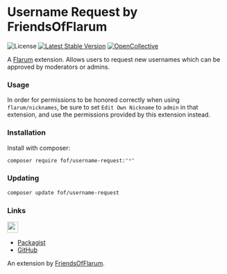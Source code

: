 # Username Request by FriendsOfFlarum

![License](https://img.shields.io/badge/license-MIT-blue.svg) [![Latest Stable Version](https://img.shields.io/packagist/v/fof/username-request.svg)](https://packagist.org/packages/fof/username-request) [![OpenCollective](https://img.shields.io/badge/opencollective-fof-blue.svg)](https://opencollective.com/fof/donate)

A [Flarum](http://flarum.org) extension. Allows users to request new usernames which can be approved by moderators or admins.

### Usage

In order for permissions to be honored correctly when using `flarum/nicknames`, be sure to set `Edit Own Nickname` to `admin` in that extension, and use the permissions provided by this extension instead.

### Installation

Install with composer:

```sh
composer require fof/username-request:"*"
```

### Updating

```sh
composer update fof/username-request
```

### Links

[<img src="https://opencollective.com/fof/donate/button@2x.png?color=blue" height="25" />](https://opencollective.com/fof/donate)

- [Packagist](https://packagist.org/packages/fof/username-request)
- [GitHub](https://github.com/FriendsOfFlarum/username-request)

An extension by [FriendsOfFlarum](https://github.com/FriendsOfFlarum).
